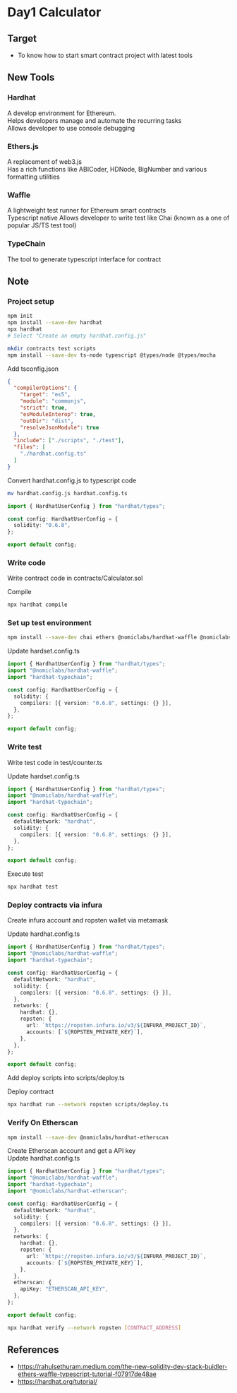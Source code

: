 # Day1 Calculator

## Target

- To know how to start smart contract project with latest tools

## New Tools

### Hardhat

A develop environment for Ethereum.  
Helps developers manage and automate the recurring tasks  
Allows developer to use console debugging

### Ethers.js
A replacement of web3.js  
Has a rich functions like ABICoder, HDNode, BigNumber and various formatting utilities

### Waffle
A lightweight test runner for Ethereum smart contracts  
Typescript native
Allows developer to write test like Chai (known as a one of popular JS/TS test tool)

### TypeChain
The tool to generate typescript interface for contract

## Note

### Project setup

```bash
npm init
npm install --save-dev hardhat
npx hardhat
# Select "Create an empty hardhat.config.js"

mkdir contracts test scripts
npm install --save-dev ts-node typescript @types/node @types/mocha
```

Add tsconfig.json

```json
{
  "compilerOptions": {
    "target": "es5",
    "module": "commonjs",
    "strict": true,
    "esModuleInterop": true,
    "outDir": "dist",
    "resolveJsonModule": true
  },
  "include": ["./scripts", "./test"],
  "files": [
    "./hardhat.config.ts"
  ]
}
```

Convert hardhat.config.js to typescript code

```bash
mv hardhat.config.js hardhat.config.ts
```

```ts
import { HardhatUserConfig } from "hardhat/types";

const config: HardhatUserConfig = {
  solidity: "0.6.8",
};

export default config;
```

### Write code

Write contract code in contracts/Calculator.sol

Compile

```bash
npx hardhat compile
```

### Set up test environment

```bash
npm install --save-dev chai ethers @nomiclabs/hardhat-waffle @nomiclabs/hardhat-ethers ethereum-waffle hardhat-typechain typechain ts-generator @typechain/ethers-v5
```

Update hardset.config.ts

```ts
import { HardhatUserConfig } from "hardhat/types";
import "@nomiclabs/hardhat-waffle";
import "hardhat-typechain";

const config: HardhatUserConfig = {
  solidity: {
    compilers: [{ version: "0.6.8", settings: {} }],
  },
};

export default config;
```

### Write test

Write test code in test/counter.ts

Update hardset.config.ts

```ts
import { HardhatUserConfig } from "hardhat/types";
import "@nomiclabs/hardhat-waffle";
import "hardhat-typechain";

const config: HardhatUserConfig = {
  defaultNetwork: "hardhat",
  solidity: {
    compilers: [{ version: "0.6.8", settings: {} }],
  },
};

export default config;
```

Execute test

```bash
npx hardhat test
```

### Deploy contracts via infura

Create infura account and ropsten wallet via metamask

Update hardhat.config.ts

```ts
import { HardhatUserConfig } from "hardhat/types";
import "@nomiclabs/hardhat-waffle";
import "hardhat-typechain";

const config: HardhatUserConfig = {
  defaultNetwork: "hardhat",
  solidity: {
    compilers: [{ version: "0.6.8", settings: {} }],
  },
  networks: {
    hardhat: {},
    ropsten: {
      url: `https://ropsten.infura.io/v3/${INFURA_PROJECT_ID}`,
      accounts: [`${ROPSTEN_PRIVATE_KEY}`],
    },
  },
};

export default config;
```

Add deploy scripts into scripts/deploy.ts

Deploy contract

```bash
npx hardhat run --network ropsten scripts/deploy.ts
```

### Verify On Etherscan

```bash
npm install --save-dev @nomiclabs/hardhat-etherscan
```

Create Etherscan account and get a API key  
Update hardhat.config.ts

```ts
import { HardhatUserConfig } from "hardhat/types";
import "@nomiclabs/hardhat-waffle";
import "hardhat-typechain";
import "@nomiclabs/hardhat-etherscan";

const config: HardhatUserConfig = {
  defaultNetwork: "hardhat",
  solidity: {
    compilers: [{ version: "0.6.8", settings: {} }],
  },
  networks: {
    hardhat: {},
    ropsten: {
      url: `https://ropsten.infura.io/v3/${INFURA_PROJECT_ID}`,
      accounts: [`${ROPSTEN_PRIVATE_KEY}`],
    },
  },
  etherscan: {
    apiKey: "ETHERSCAN_API_KEY",
  },
};

export default config;
```

```bash
npx hardhat verify --network ropsten [CONTRACT_ADDRESS] 
```

## References

- https://rahulsethuram.medium.com/the-new-solidity-dev-stack-buidler-ethers-waffle-typescript-tutorial-f07917de48ae
- https://hardhat.org/tutorial/

